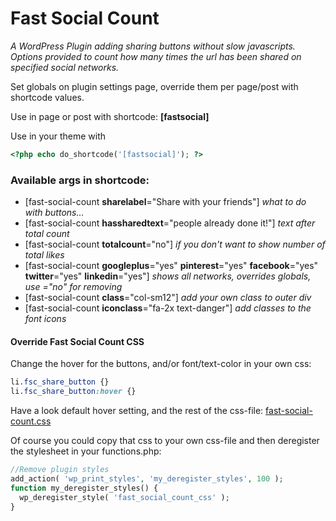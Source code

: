 # Fast Social Count #
*A WordPress Plugin adding sharing buttons without slow javascripts. Options provided to count how many times the url has been shared on specified social networks.*

Set globals on plugin settings page, override them per page/post with shortcode values.

Use in page or post with shortcode: **[fastsocial]**

Use in your theme with
```php
<?php echo do_shortcode('[fastsocial]'); ?>
```
### Available args in shortcode: ###
 * [fast-social-count **sharelabel**="Share with your friends"] *what to do with buttons...*
 * [fast-social-count **hassharedtext**="people already done it!"] *text after total count*
 * [fast-social-count **totalcount**="no"]  *if you don't want to show number of total likes*
 * [fast-social-count **googleplus**="yes" **pinterest**="yes" **facebook**="yes" **twitter**="yes" **linkedin**="yes"] *shows all networks, overrides globals, use ="no" for removing*
 * [fast-social-count **class**="col-sm12"] *add your own class to outer div*
 * [fast-social-count **iconclass**="fa-2x text-danger"] *add classes to the font icons*
 
#### Override Fast Social Count CSS ####

Change the hover for the buttons, and/or font/text-color in your own css:
```css
li.fsc_share_button {}
li.fsc_share_button:hover {}
```
Have a look default hover setting, and the rest of the css-file: [fast-social-count.css](fast-social-count.css)

Of course you could copy that css to your own css-file and then deregister the stylesheet in your functions.php:
```php
//Remove plugin styles
add_action( 'wp_print_styles', 'my_deregister_styles', 100 );
function my_deregister_styles() {
  wp_deregister_style( 'fast_social_count_css' );
}
```
